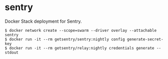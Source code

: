 # sentry
Docker Stack deployment for Sentry.

```
$ docker network create --scope=swarm --driver overlay --attachable sentry
$ docker run -it --rm getsentry/sentry:nightly config generate-secret-key
$ docker run -it --rm getsentry/relay:nightly credentials generate --stdout
```
